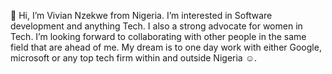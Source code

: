  👋 Hi, I’m Vivian Nzekwe from Nigeria.
 I’m interested in Software development and anything Tech. I also a strong advocate for women in Tech.
 I’m looking forward to collaborating with other people in the same field that are ahead of me. 
My dream is to one day work with either Google, microsoft or any top tech firm within and outside Nigeria ☺️.


